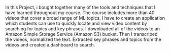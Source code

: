 In this Project, i bought together many of the tools and techniques that I have learned throughout my course.
The course includes more than 40 videos that cover a broad range of ML topics. I have to create an application which students can use to quickly locate and view video content by searching for topics and key phrases.
I downloaded all of the videos to an Amazon Simple Storage Service (Amazon S3) bucket.
Then I transcribed the videos, normalized the text. Extracted key phrases and topics from the videos and created a dashboard to search.
